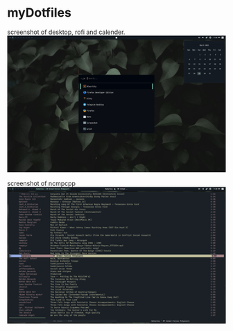# myDotfiles

screenshot of desktop, rofi and calender.
![screenshot](./screen.png)

screenshot of ncmpcpp
![screenshot](./ncmpcpp.png)
